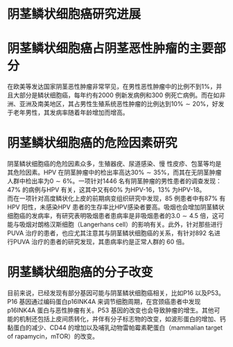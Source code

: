 # 阴茎鳞状细胞癌研究进展  
#  阴茎鳞状细胞癌占阴茎恶性肿瘤的主要部分  
在欧美等发达国家阴茎恶性肿瘤非常罕见，在男性恶性肿瘤中的比例不到$1\%$，并且大部分是鳞状细胞癌，每年约有2000 例新发病例和300 例死亡病例。而在如非洲、亚洲及南美地区，其占男性生殖系统恶性肿瘤的比例达到$10\%\sim20\%$，好发于老年男性，其发病率随着年龄增加而增高。  
#  阴茎鳞状细胞癌的危险因素研究  
阴茎鳞状细胞癌的危险因素众多，生殖器疣、尿道感染、慢 性皮疹、包茎等均是其危险因素。HPV 在阴茎肿瘤中的检出率高达$30\%\sim35\%$，而其在无阴茎肿瘤人群中检出率为$0\sim6\%$。一项针对1446 名有阴茎肿瘤的男性患者的调查发现：$47\%$ 的病例与HPV 有关，这其中又有$60\%$ 为HPV-16，$13\%$ 为HPV-18。  
而在一项针对高度鳞状化上皮的前期病变组织研究中发现，85 例患者中有$87\%$ 有HPV 阳性，未感染HPV 患者的生存率比HPV感染者要高。吸烟也会增加阴茎鳞状细胞癌的发病率，有研究表明吸烟患者患病率是非吸烟患者的$3.0\sim4.5$ 倍，这可能与吸烟对朗格汉斯细胞（Langerhans cell）的影响有关。此外，针对那些进行PUVA 治疗的患者，也应尤其注意其与阴茎鳞状细胞癌的关系，有针对892 名进行PUVA 治疗的患者的研究发现，其患病率约是正常人群的 60  倍。  
#  阴茎鳞状细胞癌的分子改变  
目前来说，已经发现有部分基因可能与阴茎鳞状细胞癌相关，比如P16 以及P53。P16 基因通过编码蛋白p16INK4A 来调节细胞周期，在宫颈癌患者中发现p16INK4A 蛋白与恶性肿瘤有关。P53 基因的改变也会导致肿瘤的增生。其他可能的机制还包括上皮间质转化，并伴有分子标志物的改变，如波形蛋白的增加、钙黏蛋白的减少、CD44 的增加以及哺乳动物雷帕霉素靶蛋白（mammalian target of rapamycin，mTOR）的改变。  